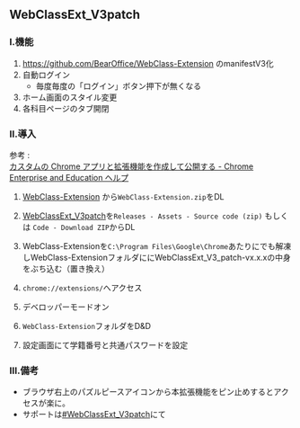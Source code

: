 ## WebClassExt_V3patch

### Ⅰ.機能
1. https://github.com/BearOffice/WebClass-Extension のmanifestV3化
2. 自動ログイン
   - 毎度毎度の「ログイン」ボタン押下が無くなる
3. ホーム画面のスタイル変更
4. 各科目ページのタブ開閉

### Ⅱ.導入

参考 : <br>[カスタムの Chrome アプリと拡張機能を作成して公開する - Chrome Enterprise and Education ヘルプ](https://support.google.com/chrome/a/answer/2714278?hl=ja)

1. [WebClass-Extension](https://github.com/BearOffice/WebClass-Extension) から`WebClass-Extension.zip`をDL
2. [WebClassExt_V3patch](https://github.com/Kokim-electronics/WebClassExt_V3patch)を`Releases - Assets - Source code (zip)` もしくは `Code - Download ZIP`からDL
3. WebClass-Extensionを`C:\Program Files\Google\Chrome`あたりにでも解凍しWebClass-ExtensionフォルダににWebClassExt_V3_patch-vx.x.xの中身をぶち込む（置き換え）
4. `chrome://extensions/`へアクセス

5. デベロッパーモードオン

6. `WebClass-Extension`フォルダをD&D

7. 設定画面にて学籍番号と共通パスワードを設定

### Ⅲ.備考
- ブラウザ右上のパズルピースアイコンから本拡張機能をピン止めするとアクセスが楽に。
- サポートは[#WebClassExt_V3patch](https://twitter.com/search?q=%23WebClassExt_V3patch)にて
